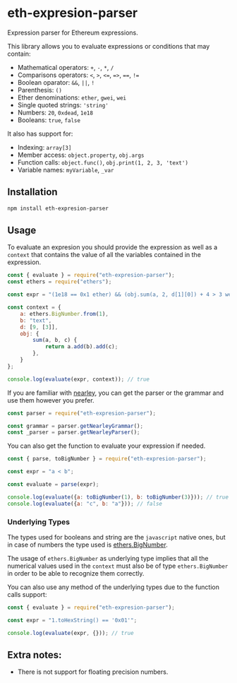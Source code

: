 # eth-expresion-parser

Expression parser for Ethereum expressions.

This library allows you to evaluate expressions or conditions that may contain:
- Mathematical operators: `+`, `-`, `*`, `/`
- Comparisons operators: `<`, `>`, `<=`, `=>`, `==`, `!=`
- Boolean oparator: `&&`, `||`, `!`
- Parenthesis: `()`
- Ether denominations: `ether`, `gwei`, `wei`
- Single quoted strings: `'string'`
- Numbers: `20`, `0xdead`, `1e18`
- Booleans: `true`, `false`

It also has support for:
- Indexing: `array[3]`
- Member access: `object.property`, `obj.args`
- Function calls: `object.func()`, `obj.print(1, 2, 3, 'text')`
- Variable names: `myVariable`, `_var`

## Installation
```bash
npm install eth-expresion-parser
```

## Usage

To evaluate an expresion you should provide the expression as well as a `context` that contains
the value of all the variables contained in the expression.

```javascript
const { evaluate } = require("eth-expresion-parser");
const ethers = require("ethers");

const expr = "(1e18 == 0x1 ether) && (obj.sum(a, 2, d[1][0]) + 4 > 3 wei) && (b[2] == 'x')";

const context = {
    a: ethers.BigNumber.from(1),
    b: "text",
    d: [9, [3]],
    obj: {
        sum(a, b, c) {
            return a.add(b).add(c);
        },
    }
};

console.log(evaluate(expr, context)); // true
```

If you are familiar with [nearley](https://nearley.js.org/docs/index), you can get the parser 
or the grammar and use them however you prefer.
```javascript
const parser = require("eth-expresion-parser");

const grammar = parser.getNearleyGrammar();
const _parser = parser.getNearleyParser();
```

You can also get the function to evaluate your expression if needed.
```javascript
const { parse, toBigNumber } = require("eth-expresion-parser");

const expr = "a < b";

const evaluate = parse(expr);

console.log(evaluate({a: toBigNumber(1), b: toBigNumber(3)})); // true
console.log(evaluate({a: "c", b: "a"})); // false
```

### Underlying Types
The types used for booleans and string are the `javascript` native ones, but in case of 
numbers the type used is [ethers.BigNumber](https://docs.ethers.io/v5/api/utils/bignumber/).

The usage of `ethers.BigNumber` as underlying type implies that all the numerical values used in 
the `context` must also be of type `ethers.BigNumber` in order to be able to recognize them correctly.

You can also use any method of the underlying types due to the function calls support:
```javascript
const { evaluate } = require("eth-expresion-parser");

const expr = "1.toHexString() == '0x01'";

console.log(evaluate(expr, {})); // true
```

## Extra notes:
- There is not support for floating precision numbers.
